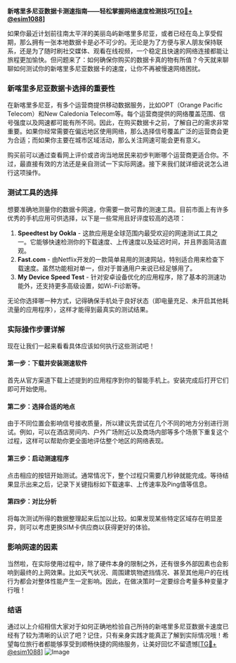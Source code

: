 **新喀里多尼亚数据卡测速指南——轻松掌握网络速度检测技巧[[TG💪+ @esim1088](https://t.me/s/esim1088)]**

如果你最近计划前往南太平洋的美丽岛屿新喀里多尼亚，或者已经在岛上享受假期，那么拥有一张本地数据卡是必不可少的。无论是为了方便与家人朋友保持联系，还是为了随时刷社交媒体、观看在线视频，一个稳定且快速的网络连接都能让旅程更加愉快。但问题来了：如何确保你购买的数据卡真的物有所值？今天就来聊聊如何测试你的新喀里多尼亚数据卡的速度，让你不再被慢速网络困扰。

### 新喀里多尼亚数据卡选择的重要性

在新喀里多尼亚，有多个运营商提供移动数据服务，比如OPT（Orange Pacific Telecom）和New Caledonia Telecom等。每个运营商提供的网络覆盖范围、信号强度以及网速都可能有所不同。因此，在购买数据卡之前，了解自己的需求非常重要。如果你经常需要在偏远地区使用网络，那么选择信号覆盖广泛的运营商会更为合适；而如果你主要在城市区域活动，那么关注网速可能会更有意义。

购买前可以通过查看网上评价或咨询当地居民来初步判断哪个运营商更适合你。不过，最直接有效的方法还是亲自测试一下实际网速。接下来我们就详细说说怎么进行这项操作。

### 测试工具的选择

想要准确地测量你的数据卡网速，你需要一款可靠的测速工具。目前市面上有许多优秀的手机应用可供选择，以下是一些常用且好评度较高的选项：

1. **Speedtest by Ookla** - 这款应用是全球范围内最受欢迎的网速测试工具之一。它能够快速检测你的下载速度、上传速度以及延迟时间，并且界面简洁直观。
2. **Fast.com** - 由Netflix开发的一款简单易用的测速网站，特别适合用来检查下载速度。虽然功能相对单一，但对于普通用户来说已经足够用了。
3. **My Device Speed Test** - 针对安卓设备优化的应用程序，除了基本的测速功能外，还支持更多高级设置，如Wi-Fi诊断等。

无论你选择哪一种方式，记得确保手机处于良好状态（即电量充足、未开启其他耗流量的应用程序），这样才能得到最真实的测试结果。

### 实际操作步骤详解

现在让我们一起来看看具体应该如何执行这些测试吧！

#### 第一步：下载并安装测速软件
首先从官方渠道下载上述提到的应用程序到你的智能手机上。安装完成后打开它们即可开始使用。

#### 第二步：选择合适的地点
由于不同位置会影响信号接收质量，所以建议先尝试在几个不同的地方分别进行测试。例如，可以在酒店房间内、户外广场附近以及商场内部等多个场景下重复这个过程，这样可以帮助你更全面地评估整个地区的网络表现。

#### 第三步：启动测速程序
点击相应的按钮开始测试。通常情况下，整个过程只需要几秒钟就能完成。等待结果显示出来之后，记录下关键指标如下载速率、上传速率及Ping值等信息。

#### 第四步：对比分析
将每次测试所得的数据整理起来后加以比较。如果发现某些特定区域存在明显差异，则可以考虑更换SIM卡供应商以获得更好的体验。

### 影响网速的因素

当然啦，在实际使用过程中，除了硬件本身的限制之外，还有很多外部因素也会影响到最终的上网效果。比如天气状况、周围建筑物遮挡情况、甚至其他用户的在线行为都会对整体性能产生一定影响。因此，在做决策时一定要综合考量多种变量才行哦！

### 结语

通过以上介绍相信大家对于如何正确地检验自己所持的新喀里多尼亚数据卡速度已经有了较为清晰的认识了吧？记住，只有亲身实践才能真正了解到实际情况哦！希望每位旅行者都能够享受到顺畅快捷的网络服务，让美好回忆不留遗憾[[TG💪+ @esim1088](https://t.me/s/esim1088)] ![Image](https://i.postimg.cc/4NQfJmqS/Snipaste-2025-05-13-00-14-12.png)